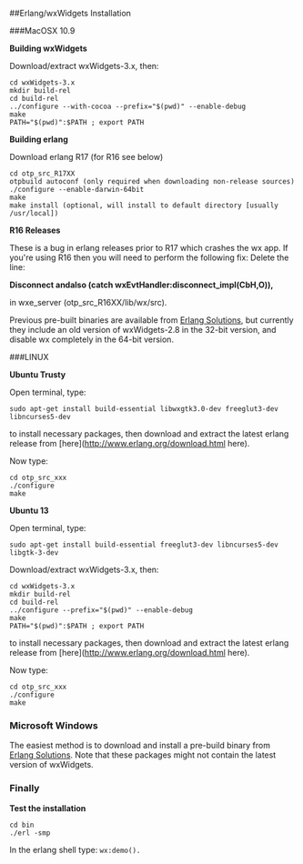 ##Erlang/wxWidgets Installation


###MacOSX 10.9

**Building wxWidgets**

Download/extract wxWidgets-3.x, then:
<pre><code>cd wxWidgets-3.x
mkdir build-rel
cd build-rel
../configure --with-cocoa --prefix="$(pwd)" --enable-debug
make
PATH="$(pwd)":$PATH ; export PATH
</code></pre>

**Building erlang**

Download erlang R17 (for R16 see below)
<pre><code>cd otp_src_R17XX
otpbuild autoconf (only required when downloading non-release sources)
./configure --enable-darwin-64bit
make
make install (optional, will install to default directory [usually /usr/local])
</code></pre>

**R16 Releases**

These is a bug in erlang releases prior to R17 which crashes the wx app. If you're using R16 then you will need to perform the following fix:
Delete the line:

**Disconnect andalso (catch wxEvtHandler:disconnect_impl(CbH,O)),**

in wxe_server (otp_src_R16XX/lib/wx/src).

Previous pre-built binaries are available from [Erlang Solutions](https://www.erlang-solutions.com/downloads/), but currently they include an old version of wxWidgets-2.8 in the 32-bit version, and disable wx completely in the 64-bit version.


###LINUX

**Ubuntu Trusty**

Open terminal, type:

`sudo apt-get install build-essential libwxgtk3.0-dev freeglut3-dev libncurses5-dev`

to install necessary packages, then download and extract the latest erlang release from [here](http://www.erlang.org/download.html here).

Now type:
<pre><code>cd otp_src_xxx
./configure
make
</code></pre>

**Ubuntu 13**

Open terminal, type:

`sudo apt-get install build-essential freeglut3-dev libncurses5-dev libgtk-3-dev`

Download/extract wxWidgets-3.x, then:
<pre><code>cd wxWidgets-3.x
mkdir build-rel
cd build-rel
../configure --prefix="$(pwd)" --enable-debug
make
PATH="$(pwd)":$PATH ; export PATH
</code></pre>

to install necessary packages, then download and extract the latest erlang release from [here](http://www.erlang.org/download.html here).

Now type:

<pre><code>cd otp_src_xxx
./configure
make
</pre></code>


### Microsoft Windows

The easiest method is to download and install a pre-build binary from [Erlang Solutions](https://www.erlang-solutions.com/downloads/). Note that these packages might not contain the latest version of wxWidgets.


### Finally

**Test the installation**
<pre><code>cd bin
./erl -smp</pre></code>

In the erlang shell type:
`wx:demo().`
